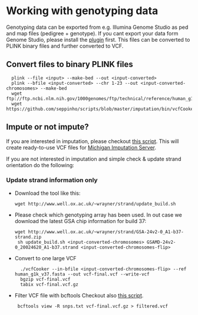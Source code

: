 
# Working with genotyping data
Genotyping data can be exported from e.g. Illumina Genome Studio as ped and map files (pedigree + genotype). If you cant export your data form Genome Studio, please install the [plugin](https://support.illumina.com/content/dam/illumina-support/documents/downloads/software/genomestudio/plink-input-report-plugin-v2-1-4.zip) first. This files can be converted to PLINK binary files and further converted to VCF. 

## Convert files to binary PLINK files

      plink --file <input> --make-bed --out <input-converted>
      plink --bfile <input-converted> --chr 1-23 --out <input-converted-chromosomes> --make-bed
      wget ftp://ftp.ncbi.nlm.nih.gov/1000genomes/ftp/technical/reference/human_g1k_v37.fasta.gz
      wget https://github.com/seppinho/scripts/blob/master/imputation/bin/vcfCooker

## Impute or not impute?
If you are interested in imputation, please checkout [this script](https://github.com/seppinho/scripts/tree/master/imputation). This will create ready-to-use VCF files for [Michigan Imputation Server](https://imputationserver.sph.umich.edu).  

If you are not interested in imputation and simple check & update strand orientation do the following:

 ### Update strand information only   
 - Download the tool like this:
 
       wget http://www.well.ox.ac.uk/~wrayner/strand/update_build.sh
     
 - Please check which genotyping array has been used. In out case we download the latest GSA chip information for build 37:
       
       wget http://www.well.ox.ac.uk/~wrayner/strand/GSA-24v2-0_A1-b37-strand.zip
        sh update_build.sh <input-converted-chromosomes> GSAMD-24v2-0_20024620_A1-b37.strand <input-converted-chromosomes-flip>

- Convert to one large VCF
    
        ./vcfCooker --in-bfile <input-converted-chromosomes-flip> --ref human_g1k_v37.fasta --out vcf-final.vcf --write-vcf
        bgzip vcf-final.vcf
        tabix vcf-final.vcf.gz
        
- Filter VCF file with bcftools
       Checkout also [this script](https://github.com/seppinho/scripts/blob/master/bcftools/README.md).

       bcftools view -R snps.txt vcf-final.vcf.gz > filtered.vcf
     
     
